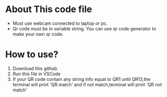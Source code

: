 # About This code file
- Must use webcam connected to laptop or pc.
- Qr code must be in variable string. You can use qr code generator to make your own qr code.

# How to use?
1. Download this github.
2. Run this file in VSCode
3. If your QR code contain any string info equal to QR1 until QR13,the terminal will print 'QR match' and if not match,terminal will print 'QR not match'
